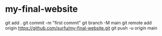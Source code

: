 # my-final-website
git add .
git commit -m "first commit"
git branch -M main
git remote add origin https://github.com/surfu/my-final-website.git
git push -u origin main